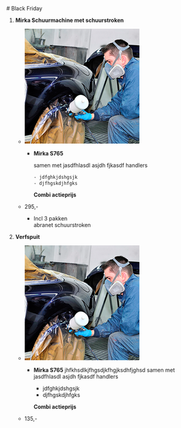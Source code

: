 <link href="https://proving.aliconnect.nl/css/sale.css" rel="stylesheet" />
# Black Friday

1. **Mirka Schuurmachine met schuurstroken**
    - ![Schuurmachine](/docs/images/product/car-spray-paint.png)
        - **Mirka S765**

          samen met
          jasdfhlasdl asjdh fjkasdf handlers

              - jdfghkjdshgsjk
              - djfhgskdjhfgks

          **Combi actieprijs**

    - 295,-
        - Incl 3 pakken  
          abranet schuurstroken

1. **Verfspuit**
    - ![Schuurmachine](/docs/images/product/car-spray-paint.png)
        - **Mirka S765** jhfkhsdlkjfhgsdjkfhgjksdhfjghsd samen met
          jasdfhlasdl asjdh fjkasdf handlers
          - jdfghkjdshgsjk
          - djfhgskdjhfgks

          **Combi actieprijs**
    - 135,-
